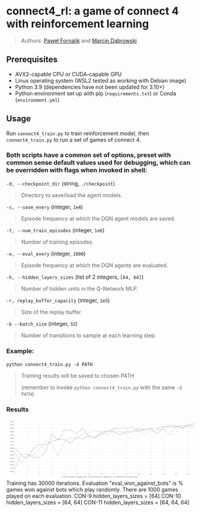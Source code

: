 # connect4_rl: a game of connect 4 with reinforcement learning

> Authors: [Paweł Fornalik](https://github.com/dartespl) and [Marcin Dąbrowski](https://github.com/mardab)

## Prerequisites
* AVX2-capable CPU or CUDA-capable GPU
* Linux operating system (WSL2 tested as working with Debian image)
* Python 3.9 (dependencies have not been updated for 3.10+)
* Python environment set up with pip (`requirements.txt`) or Conda (`environment.yml`)

## Usage

Run `connect4_train.py` to train reinforcement model, then `connect4_train.py` to run a set of games of connect 4.

### Both scripts have a common set of options, preset with common sense default values used for debugging, which can be overridden with flags when invoked in shell:

`-d, --checkpoint_dir` (string, `./checkpoint`)

> Directory to save/load the agent models.

`-s, --save_every` (integer, `1e4`)

> Episode frequency at which the DQN agent models are saved.

`-t, --num_train_episodes` (integer, `1e6`)

> Number of training episodes.

`-e, --eval_every` (integer, `1000`)

> Episode frequency at which the DQN agents are evaluated.

`-h, --hidden_layers_sizes` (list of 2 integers, `[64, 64]`)

> Number of hidden units in the Q-Network MLP.

`-r, replay_buffer_capacity` (integer, `1e5`)

> Size of the replay buffer.

`-b --batch_size` (integer, `32`)

> Number of transitions to sample at each learning step.

### Example:
`python connect4_train.py -d PATH`
> Training results will be saved to chosen PATH
> 
> (remember to invoke `python connect4_train.py` with the same `-d PATH`)

### Results
![alt text](https://github.com/dartespl/connect4_rl/blob/main/evaluations.png?raw=true)
Training has 30000 iterations.
Evaluation "eval_won_against_bots" is % games won against bots which play randomly. There are 1000 games played on each evaluation.
CON-9 hidden_layers_sizes = [64]
CON-10 hidden_layers_sizes = [64, 64]
CON-11 hidden_layers_sizes = [64, 64, 64]
